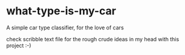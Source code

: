 # what-type-is-my-car
 A simple car type classifier, for the love of cars



 check scribble text file for the rough crude ideas in my head with this project :-)
